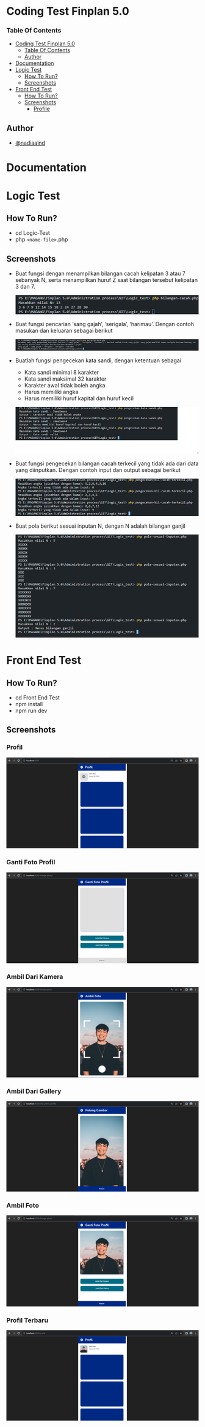 # Coding Test Finplan 5.0

### Table Of Contents

- [Coding Test Finplan 5.0](#coding-test-finplan-50)
  - [Table Of Contents](#table-of-contents)
  - [Author](#author)
- [Documentation](#documentation)
- [Logic Test](#logic-test)
  - [How To Run?](#how-to-run)
  - [Screenshots](#screenshots)
- [Front End Test](#front-end-test)
  - [How To Run?](#how-to-run-1)
  - [Screenshots](#screenshots-1)
    - [Profile](#profile)

## Author

- [@nadiaalnd](https://github.com/nadiaalnd)

# Documentation

# Logic Test

## How To Run?

- cd Logic-Test
- php `<name-file>`.php

## Screenshots

- Buat fungsi dengan menampilkan bilangan cacah kelipatan 3 atau 7 sebanyak N, serta menampilkan huruf Z saat bilangan tersebut kelipatan 3 dan 7.

  ![No 1](./Logic_Test/Screenshots/bilangan-cacah.png)

- Buat fungsi pencarian ‘sang gajah’, ‘serigala’, ‘harimau’.
  Dengan contoh masukan dan keluaran sebagai berikut

  ![No 2](./Logic_Test/Screenshots/cari-kata.png)

- Buatlah fungsi pengecekan kata sandi, dengan ketentuan sebagai

  - Kata sandi minimal 8 karakter
  - Kata sandi maksimal 32 karakter
  - Karakter awal tidak boleh angka
  - Harus memiliki angka
  - Harus memiliki huruf kapital dan huruf kecil

  ![No 3](./Logic_Test/Screenshots/Kata-sandi.png)

- Buat fungsi pengecekan bilangan cacah terkecil yang tidak ada dari data yang diinputkan. Dengan contoh input dan output sebagai berikut

  ![No 4](./Logic_Test/Screenshots/bilangan-terkecil.png)

- Buat pola berikut sesuai inputan N, dengan N adalah bilangan ganjil

  ![No 4](./Logic_Test/Screenshots/pattern.png)

# Front End Test

## How To Run?

- cd Front End Test
- npm install
- npm run dev

## Screenshots

### Profil

![Profile Page](./Front_End_Test/Screenshots/profile.png)

### Ganti Foto Profil

![Home Page](./Front_End_Test/Screenshots/changephoto.png)

### Ambil Dari Kamera

![Home Page](./Front_End_Test/Screenshots/takephoto.png)

### Ambil Dari Gallery

![Home Page](./Front_End_Test/Screenshots/choosepic.png)

### Ambil Foto

![Home Page](./Front_End_Test/Screenshots/preview.png)

### Profil Terbaru

![Home Page](./Front_End_Test/Screenshots/result.png)
